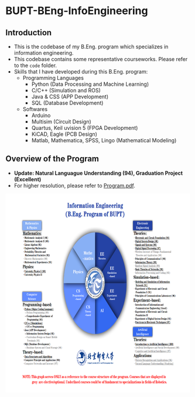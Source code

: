 # BUPT-BEng-InfoEngineering
## Introduction
* This is the codebase of my B.Eng. program which specializes in information engineering.
* This codebase contains some representative courseworks. Please refer to the `code` folder.
* Skills that I have developed during this B.Eng. program:
  - Programming Languages
    - Python (Data Processing and Machine Learning)
    - C/C++ (Simulation and ROS)
    - Java & CSS (APP Development)
    - SQL (Database Development)
  - Softwares
    - Arduino
    - Multisim (Circuit Design)
    - Quartus, Keil uvision 5 (FPGA Development)
    - KiCAD, Eagle (PCB Design)
    - Matlab, Mathematica, SPSS, Lingo (Mathematical Modeling)

## Overview of the Program
* **Update: Natural Languague Understanding (94), Graduation Project (Excellent)**
* For higher resolution, please refer to [Program.pdf](doc/Program.pdf).
<p align="center">
  <img width="810" height="540" src="/doc/Program.png">
</p>

